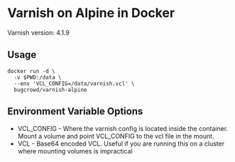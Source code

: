 Varnish on Alpine in Docker
===========================

Varnish version: 4.1.9

Usage
-----

```
docker run -d \
  -v $PWD:/data \
  --env 'VCL_CONFIG=/data/varnish.vcl' \
  bugcrowd/varnish-alpine
```

Environment Variable Options
----------------------------

*   VCL_CONFIG - Where the varnish config is located inside the container. Mount a volume and point
VCL_CONFIG to the vcl file in the mount.
*   VCL - Base64 encoded VCL. Useful if you are running this on a cluster where mounting volumes is impractical
